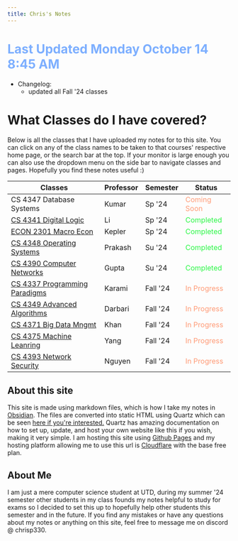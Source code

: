 ```yaml
---
title: Chris's Notes
---
```


# <span style="color:#7dafff">Last Updated Monday October 14 8:45 AM</span>

- Changelog:
  - updated all Fall '24 classes

# What Classes do I have covered?

Below is all the classes that I have uploaded my notes for to this site. You can click on any of the class names to be taken to that courses' respective home page, or the search bar at the top. If your monitor is large enough you can also use the dropdown menu on the side bar to navigate classes and pages. Hopefully you find these notes useful :)

| Classes                                                                       | Professor | Semester | Status                                         |
| ----------------------------------------------------------------------------- | --------- | -------- | ---------------------------------------------- |
| CS 4347 Database Systems                                                      | Kumar     | Sp '24   | <span style="color:#FF9b77">Coming Soon</span> |
| [CS 4341 Digital Logic](./Spring-24/CS-4341/4341-Home.md)                     | Li        | Sp '24   | <span style="color:#2af745">Completed</span>   |
| [ECON 2301 Macro Econ](./Spring-24/ECON-2301/ECON-2301-Home.md)               | Kepler    | Sp '24   | <span style="color:#2af745">Completed</span>   |
| [CS 4348 Operating Systems](./CS%204348%20OS/4348-Home.md)                    | Prakash   | Su '24   | <span style="color:#2af745">Completed</span>   |
| [CS 4390 Computer Networks](./CS%204390/4390-Home.md)                         | Gupta     | Su '24   | <span style="color:#2af745">Completed</span>   |
| [CS 4337 Programming Paradigms](./Fall-24/CS%204337%20Paradigms/4337-Home.md) | Karami    | Fall '24 | <span style="color:#FF9b77">In Progress</span> |
| [CS 4349 Advanced Algorithms](./Fall-24/CS%204349%20Algo/4349-Home.md)        | Darbari   | Fall '24 | <span style="color:#FF9b77">In Progress</span> |
| [CS 4371 Big Data Mngmt](./Fall-24/CS%204371%20Big%20Data/4371-Home.md)       | Khan      | Fall '24 | <span style="color:#FF9b77">In Progress</span> |
| [CS 4375 Machine Leanring](./Fall-24/CS%204375%20ML/4375-Home.md)             | Yang      | Fall '24 | <span style="color:#FF9b77">In Progress</span> |
| [CS 4393 Network Security](./Fall-24/CS%204393%20Security/4393-Home.md)       | Nguyen    | Fall '24 | <span style="color:#FF9b77">In Progress</span> |

## About this site

This site is made using markdown files, which is how I take my notes in [Obsidian](https://obsidian.md). The files are converted into static HTML using Quartz which can be seen [here if you're interested.](https://quartz.jzhao.xyz) Quartz has amazing documentation on how to set up, update, and host your own website like this if you wish, making it very simple. I am hosting this site using [Github Pages](https://pages.github.com/) and my hosting platform allowing me to use this url is [Cloudflare](https://cloudflare.com) with the base free plan.

## About Me

I am just a mere computer science student at UTD, during my summer '24 semester other students in my class founds my notes helpful to study for exams so I decided to set this up to hopefully help other students this semester and in the future.
If you find any mistakes or have any questions about my notes or anything on this site, feel free to message me on discord @ chrisp330.
